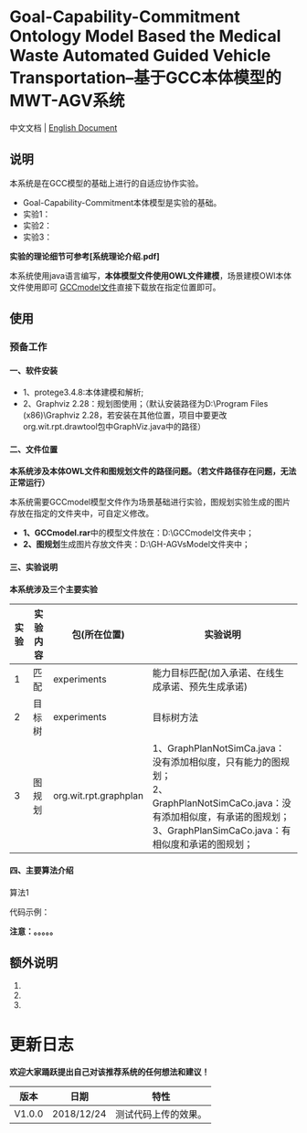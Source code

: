 Goal-Capability-Commitment Ontology Model Based the Medical Waste Automated Guided Vehicle Transportation–基于GCC本体模型的MWT-AGV系统
=========================================================================================================================================================================

中文文档 | [English Document](https:)

说明
---------------------------

本系统是在GCC模型的基础上进行的自适应协作实验。

*  Goal-Capability-Commitment本体模型是实验的基础。
*  实验1：
*  实验2：
*  实验3：

**实验的理论细节可参考\[系统理论介绍.pdf\]**

本系统使用java语言编写，**本体模型文件使用OWL文件建模**，场景建模OWl本体文件使用即可 [GCCmodel文件](https://github.com/bluemapleman/NewsRecommendSystem/blob/master/test_data.sql)直接下载放在指定位置即可。

使用
---------------------------

### 预备工作

#### 一、软件安装

*   1、protege3.4.8:本体建模和解析;
*   2、Graphviz 2.28：规划图使用；（默认安装路径为D:\\Program Files (x86)\\Graphviz 2.28，若安装在其他位置，项目中要更改org.wit.rpt.drawtool包中GraphViz.java中的路径）

#### 二、文件位置

**本系统涉及本体OWL文件和图规划文件的路径问题。（若文件路径存在问题，无法正常运行）**

本系统需要GCCmodel模型文件作为场景基础进行实验，图规划实验生成的图片存放在指定的文件夹中，可自定义修改。

*   **1、GCCmodel.rar**中的模型文件放在：D:\\GCCmodel文件夹中；
*   **2、图规划**生成图片存放文件夹：D:\\GH-AGVsModel文件夹中；

#### 三、实验说明

**本系统涉及三个主要实验**

实验 | 实验内容 | 包(所在位置) | 实验说明 
---- | -------- |-----|-----
1 | 匹配     | experiments | 能力目标匹配(加入承诺、在线生成承诺、预先生成承诺)
2 | 目标树   | experiments | 目标树方法
3 | 图规划   | org.wit.rpt.graphplan | 1、GraphPlanNotSimCa.java：没有添加相似度，只有能力的图规划；<br>2、GraphPlanNotSimCaCo.java：没有添加相似度，有承诺的图规划；<br>3、GraphPlanSimCaCo.java：有相似度和承诺的图规划；


#### 四、主要算法介绍

算法1

代码示例：

**注意：。。。。。**

额外说明
-----------------------------

1.

2.

3.

更新日志
=============================

**欢迎大家踊跃提出自己对该推荐系统的任何想法和建议！**

版本 | 日期 | 特性 
------ | ----- | ------ 
V1.0.0 | 2018/12/24 | 测试代码上传的效果。 
